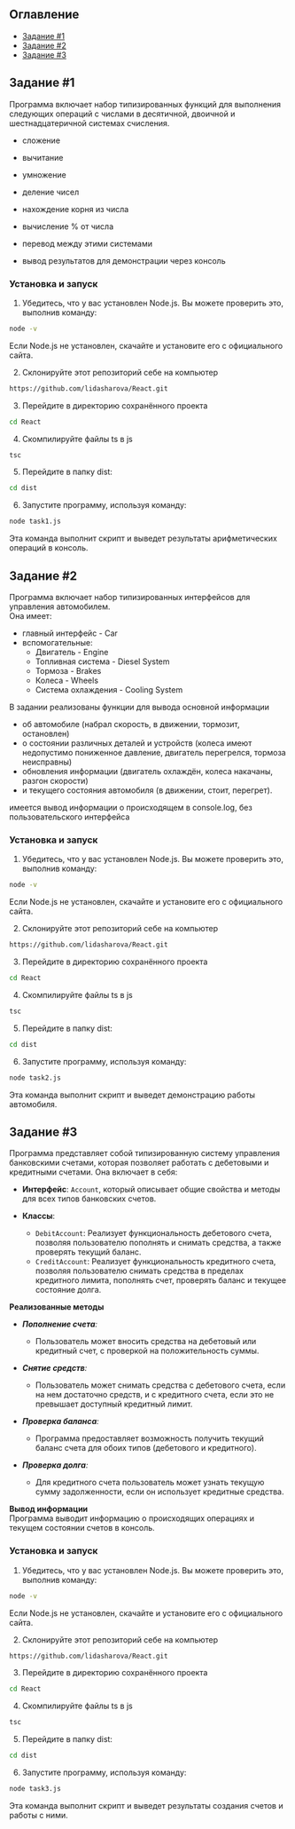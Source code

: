 ## Оглавление
- [Задание #1](#задание-1)
- [Задание #2](#задание-2)
- [Задание #3](#задание-3)

## **Задание #1**
Программа включает набор типизированных функций для выполнения следующих операций с  числами в десятичной, двоичной и шестнадцатеричной системах счисления. 
- сложение
- вычитание 
- умножение
- деление чисел
- нахождение корня из числа
- вычисление % от числа 
- перевод между этими системами
    
- вывод результатов для демонстрации через консоль

### **Установка и запуск**
1) Убедитесь, что у вас установлен Node.js. Вы можете проверить это, выполнив команду:
```bash
node -v
```
Если Node.js не установлен, скачайте и установите его с официального сайта. 

2) Склонируйте этот репозиторий себе на компьютер
```bash
https://github.com/lidasharova/React.git
```
3) Перейдите в директорию сохранённого проекта
```bash
cd React
```
4) Скомпилируйте файлы ts в js
```bash
tsc
```
5) Перейдите в папку dist:
```bash
cd dist
```
6) Запустите программу, используя команду:
```bash
node task1.js
```
Эта команда выполнит скрипт и выведет результаты арифметических операций в консоль.




## Задание #2

Программа включает набор типизированных интерфейсов для управления автомобилем.  
Она имеет:

- главный интерфейс - Car
- вспомогательные:
  - Двигатель - Engine
  - Топливная система - Diesel System
  - Тормоза - Brakes
  - Колеса - Wheels
  - Система охлаждения - Cooling System  

В задании реализованы функции для вывода основной информации 
- об автомобиле (набрал скорость, в движении, тормозит, остановлен)  
- о состоянии различных деталей и устройств (колеса имеют недопустимо пониженное давление, двигатель перегрелся, тормоза неисправны)  
- обновления информации (двигатель охлаждён, колеса накачаны, разгон скорости) 
- и текущего состояния автомобиля (в движении, стоит, перегрет).

имеется вывод информации о происходящем в console.log, без пользовательского интерфейса  

### **Установка и запуск**

1) Убедитесь, что у вас установлен Node.js. Вы можете проверить это, выполнив команду:
```bash
node -v
```
Если Node.js не установлен, скачайте и установите его с официального сайта.

2) Склонируйте этот репозиторий себе на компьютер
```bash
https://github.com/lidasharova/React.git
```
3) Перейдите в директорию сохранённого проекта
```bash
cd React
```
4) Скомпилируйте файлы ts в js
```bash
tsc
```
5) Перейдите в папку dist:
```bash
cd dist
```
6) Запустите программу, используя команду:
```bash
node task2.js
```
Эта команда выполнит скрипт и выведет демонстрацию работы автомобиля.

## Задание #3

Программа представляет собой типизированную систему управления банковскими счетами, которая позволяет работать с дебетовыми и кредитными счетами. Она включает в себя:

- **Интерфейс**: `Account`, который описывает общие свойства и методы для всех типов банковских счетов.

- **Классы**:
  - `DebitAccount`: Реализует функциональность дебетового счета, позволяя пользователю пополнять и снимать средства, а также проверять текущий баланс.
  - `CreditAccount`: Реализует функциональность кредитного счета, позволяя пользователю снимать средства в пределах кредитного лимита, пополнять счет, проверять баланс и текущее состояние долга.

**Реализованные методы**
- _**Пополнение счета**:_
  - Пользователь может вносить средства на дебетовый или кредитный счет, с проверкой на положительность суммы.

- _**Снятие средств**:_
  - Пользователь может снимать средства с дебетового счета, если на нем достаточно средств, и с кредитного счета, если это не превышает доступный кредитный лимит.

- _**Проверка баланса**:_
  - Программа предоставляет возможность получить текущий баланс счета для обоих типов (дебетового и кредитного).

- _**Проверка долга**:_
  - Для кредитного счета пользователь может узнать текущую сумму задолженности, если он использует кредитные средства.

**Вывод информации**  
Программа выводит информацию о происходящих операциях и текущем состоянии счетов в консоль.

### **Установка и запуск**

1) Убедитесь, что у вас установлен Node.js. Вы можете проверить это, выполнив команду:
```bash
node -v
```
Если Node.js не установлен, скачайте и установите его с официального сайта.

2) Склонируйте этот репозиторий себе на компьютер
```bash
https://github.com/lidasharova/React.git
```
3) Перейдите в директорию сохранённого проекта
```bash
cd React
```
4) Скомпилируйте файлы ts в js
```bash
tsc
```
5) Перейдите в папку dist:
```bash
cd dist
```
6) Запустите программу, используя команду:
```bash
node task3.js
```
Эта команда выполнит скрипт и выведет результаты создания счетов и работы с ними.
